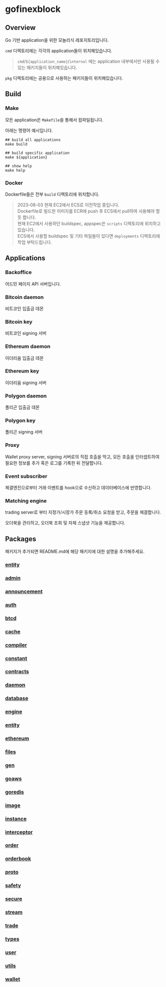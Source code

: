 # gofinexblock

## Overview

Go 기반 application을 위한 모놀리식 레포지토리입니다. 

`cmd` 디렉토리에는 각각의 application들이 위치해있습니다. 

> `cmd`/```${application_name}```/`internal` 에는 application 내부에서만 사용될 수 있는 패키지들이 위치해있습니다.

`pkg` 디렉토리에는 공용으로 사용하는 패키지들이 위치해있습니다.

## Build

### Make

모든 application은 `Makefile`을 통해서 컴파일됩니다. 

아래는 명령어 예시입니다. 

```shell
## build all applications
make build

## build specific application
make ${application}

## show help
make help
```

### Docker

Dockerfile들은 전부 `build` 디렉토리에 위치합니다. 

> 2023-08-03 현재 EC2에서 ECS로 이전작업 중입니다.  
> Dockerfile로 빌드한 이미지를 ECR에 push 후 ECS에서 pull하여 사용해야 할 듯 합니다.  
> 현재 EC2에서 사용하던 buildspec, appspec은 `scripts` 디렉토리에 위치하고 있습니다.   
> ECS에서 사용할 buildspec 및 기타 파일들이 있다면 `deployments` 디렉토리에 작업 부탁드립니다.

## Applications

### Backoffice

어드민 페이지 API 서버입니다. 

### Bitcoin daemon

비트코인 입출금 데몬 

### Bitcoin key

비트코인 signing 서버 

### Ethereum daemon

이더리움 입출금 데몬

### Ethereum key

이더리움 signing 서버

### Polygon daemon

폴리곤 입출금 데몬 

### Polygon key

폴리곤 signing 서버

### Proxy

Wallet proxy server, signing 서버로의 직접 호출을 막고, 모든 호출을 인터셉트하여 필요한 정보를 추가 혹은 로그를 기록한 뒤 전달합니다.

### Event subscriber

체결엔진으로부터 거래 이벤트를 hook으로 수신하고 데이터베이스에 반영합니다.

### Matching engine

trading server로 부터 지정가/시장가 주문 등록/취소 요청을 받고, 주문을 체결합니다.

오더북을 관리하고, 오더북 조회 및 자체 스냅샷 기능을 제공합니다.

## Packages

패키지가 추가되면 README.md에 해당 패키지에 대한 설명을 추가해주세요.

### [entity](pkg/entity/entity.md)

### [admin](pkg/admin/admin.md)

### [announcement](pkg/announcement/announcement.md)

### [auth](pkg/auth/auth.md)

### [btcd](pkg/btcd/btcd.md)

### [cache](pkg/cache/cache.md)

### [compiler](pkg/compiler/compiler.md)

### [constant](pkg/constant/constant.md)

### [contracts](pkg/contracts/contracts.md)

### [daemon](pkg/daemon/daemon.md)

### [database](pkg/database/database.md)

### [engine](pkg/engine/engine.md)

### [entity](pkg/entity/entity.md)

### [ethereum](pkg/ethereum/ethereum.md)

### [files](pkg/files/files.md)

### [gen](pkg/gen/gen.md)

### [goaws](pkg/goaws/goaws.md)

### [goredis](pkg/goredis/goredis.md)

### [image](pkg/image/image.md)

### [instance](pkg/instance/instance.md)

### [interceptor](pkg/interceptor/interceptor.md)

### [order](pkg/order/order.md)

### [orderbook](pkg/orderbook/orderbook.md)

### [proto](pkg/proto/proto.md)

### [safety](pkg/safety/safety.md)

### [secure](pkg/secure/secure.md)

### [stream](pkg/stream/stream.md)

### [trade](pkg/trade/trade.md)

### [types](pkg/types/types.md)

### [user](pkg/user/user.md)

### [utils](pkg/utils/utils.md)

### [wallet](pkg/wallet/wallet.md)